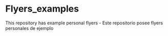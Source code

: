 # Flyers_examples
This repository has example personal flyers - Este repositorio posee flyers personales de ejemplo
